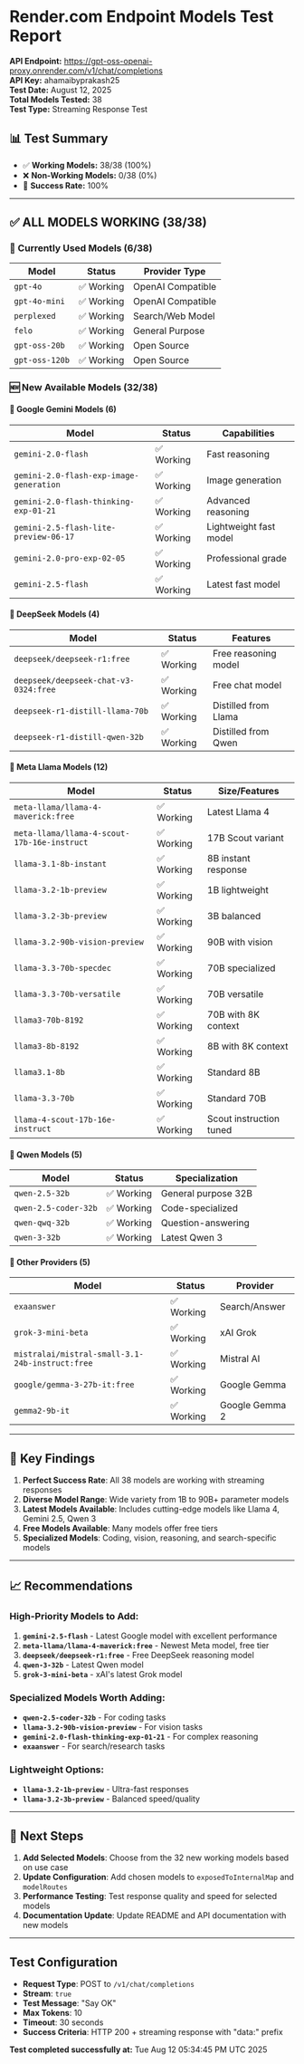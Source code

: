 # Render.com Endpoint Models Test Report

**API Endpoint:** https://gpt-oss-openai-proxy.onrender.com/v1/chat/completions  
**API Key:** ahamaibyprakash25  
**Test Date:** August 12, 2025  
**Total Models Tested:** 38  
**Test Type:** Streaming Response Test  

## 📊 Test Summary

- ✅ **Working Models:** 38/38 (100%)
- ❌ **Non-Working Models:** 0/38 (0%)
- 🎯 **Success Rate:** 100%

---

## ✅ ALL MODELS WORKING (38/38)

### 🔄 Currently Used Models (6/38)
| Model | Status | Provider Type |
|-------|--------|---------------|
| `gpt-4o` | ✅ Working | OpenAI Compatible |
| `gpt-4o-mini` | ✅ Working | OpenAI Compatible |
| `perplexed` | ✅ Working | Search/Web Model |
| `felo` | ✅ Working | General Purpose |
| `gpt-oss-20b` | ✅ Working | Open Source |
| `gpt-oss-120b` | ✅ Working | Open Source |

### 🆕 New Available Models (32/38)

#### 🤖 Google Gemini Models (6)
| Model | Status | Capabilities |
|-------|--------|--------------|
| `gemini-2.0-flash` | ✅ Working | Fast reasoning |
| `gemini-2.0-flash-exp-image-generation` | ✅ Working | Image generation |
| `gemini-2.0-flash-thinking-exp-01-21` | ✅ Working | Advanced reasoning |
| `gemini-2.5-flash-lite-preview-06-17` | ✅ Working | Lightweight fast model |
| `gemini-2.0-pro-exp-02-05` | ✅ Working | Professional grade |
| `gemini-2.5-flash` | ✅ Working | Latest fast model |

#### 🧠 DeepSeek Models (4)
| Model | Status | Features |
|-------|--------|----------|
| `deepseek/deepseek-r1:free` | ✅ Working | Free reasoning model |
| `deepseek/deepseek-chat-v3-0324:free` | ✅ Working | Free chat model |
| `deepseek-r1-distill-llama-70b` | ✅ Working | Distilled from Llama |
| `deepseek-r1-distill-qwen-32b` | ✅ Working | Distilled from Qwen |

#### 🦙 Meta Llama Models (12)
| Model | Status | Size/Features |
|-------|--------|---------------|
| `meta-llama/llama-4-maverick:free` | ✅ Working | Latest Llama 4 |
| `meta-llama/llama-4-scout-17b-16e-instruct` | ✅ Working | 17B Scout variant |
| `llama-3.1-8b-instant` | ✅ Working | 8B instant response |
| `llama-3.2-1b-preview` | ✅ Working | 1B lightweight |
| `llama-3.2-3b-preview` | ✅ Working | 3B balanced |
| `llama-3.2-90b-vision-preview` | ✅ Working | 90B with vision |
| `llama-3.3-70b-specdec` | ✅ Working | 70B specialized |
| `llama-3.3-70b-versatile` | ✅ Working | 70B versatile |
| `llama3-70b-8192` | ✅ Working | 70B with 8K context |
| `llama3-8b-8192` | ✅ Working | 8B with 8K context |
| `llama3.1-8b` | ✅ Working | Standard 8B |
| `llama-3.3-70b` | ✅ Working | Standard 70B |
| `llama-4-scout-17b-16e-instruct` | ✅ Working | Scout instruction tuned |

#### 🔮 Qwen Models (5)
| Model | Status | Specialization |
|-------|--------|----------------|
| `qwen-2.5-32b` | ✅ Working | General purpose 32B |
| `qwen-2.5-coder-32b` | ✅ Working | Code-specialized |
| `qwen-qwq-32b` | ✅ Working | Question-answering |
| `qwen-3-32b` | ✅ Working | Latest Qwen 3 |

#### 🌟 Other Providers (5)
| Model | Status | Provider |
|-------|--------|----------|
| `exaanswer` | ✅ Working | Search/Answer |
| `grok-3-mini-beta` | ✅ Working | xAI Grok |
| `mistralai/mistral-small-3.1-24b-instruct:free` | ✅ Working | Mistral AI |
| `google/gemma-3-27b-it:free` | ✅ Working | Google Gemma |
| `gemma2-9b-it` | ✅ Working | Google Gemma 2 |

---

## 🎯 Key Findings

1. **Perfect Success Rate**: All 38 models are working with streaming responses
2. **Diverse Model Range**: Wide variety from 1B to 90B+ parameter models
3. **Latest Models Available**: Includes cutting-edge models like Llama 4, Gemini 2.5, Qwen 3
4. **Free Models Available**: Many models offer free tiers
5. **Specialized Models**: Coding, vision, reasoning, and search-specific models

---

## 📈 Recommendations

### High-Priority Models to Add:
1. **`gemini-2.5-flash`** - Latest Google model with excellent performance
2. **`meta-llama/llama-4-maverick:free`** - Newest Meta model, free tier
3. **`deepseek/deepseek-r1:free`** - Free DeepSeek reasoning model
4. **`qwen-3-32b`** - Latest Qwen model
5. **`grok-3-mini-beta`** - xAI's latest Grok model

### Specialized Models Worth Adding:
- **`qwen-2.5-coder-32b`** - For coding tasks
- **`llama-3.2-90b-vision-preview`** - For vision tasks
- **`gemini-2.0-flash-thinking-exp-01-21`** - For complex reasoning
- **`exaanswer`** - For search/research tasks

### Lightweight Options:
- **`llama-3.2-1b-preview`** - Ultra-fast responses
- **`llama-3.2-3b-preview`** - Balanced speed/quality

---

## 🚀 Next Steps

1. **Add Selected Models**: Choose from the 32 new working models based on use case
2. **Update Configuration**: Add chosen models to `exposedToInternalMap` and `modelRoutes`
3. **Performance Testing**: Test response quality and speed for selected models
4. **Documentation Update**: Update README and API documentation with new models

---

## Test Configuration

- **Request Type**: POST to `/v1/chat/completions`
- **Stream**: `true`
- **Test Message**: "Say OK"
- **Max Tokens**: 10
- **Timeout**: 30 seconds
- **Success Criteria**: HTTP 200 + streaming response with "data:" prefix

**Test completed successfully at:** Tue Aug 12 05:34:45 PM UTC 2025